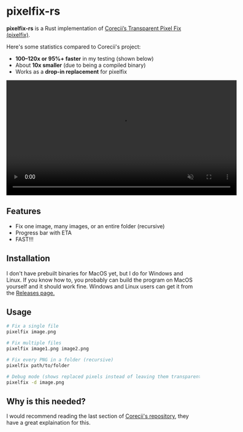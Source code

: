 
# pixelfix-rs

**pixelfix-rs** is a Rust implementation of [Corecii’s Transparent Pixel Fix (pixelfix)](https://github.com/Corecii/Transparent-Pixel-Fix).

Here's some statistics compared to Corecii's project:
* **100–120x or 95%+ faster** in my testing (shown below)
* About **10x smaller** (due to being a compiled binary)
* Works as a **drop-in replacement** for pixelfix

<video src="https://codeberg.org/hamhim/pixelfix-rs/raw/branch/main/repository/showcase.webm" 
       width="600" 
       controls 
       loop 
       muted>
</video>

## Features
* Fix one image, many images, or an entire folder (recursive)
* Progress bar with ETA
* FAST!!!

## Installation
I don't have prebuilt binaries for MacOS yet, but I do for Windows and Linux. If you know how to, you probably can build the program on MacOS yourself and it should work fine. Windows and Linux users can get it from the [Releases page.](https://codeberg.org/SystemSniper/Rooftop/releases)

## Usage

```sh
# Fix a single file
pixelfix image.png

# Fix multiple files
pixelfix image1.png image2.png

# Fix every PNG in a folder (recursive)
pixelfix path/to/folder

# Debug mode (shows replaced pixels instead of leaving them transparent)
pixelfix -d image.png
```

## Why is this needed?

I would recommend reading the last section of [Corecii's repository](https://github.com/Corecii/Transparent-Pixel-Fix#more-info), they have a great explaination for this.
